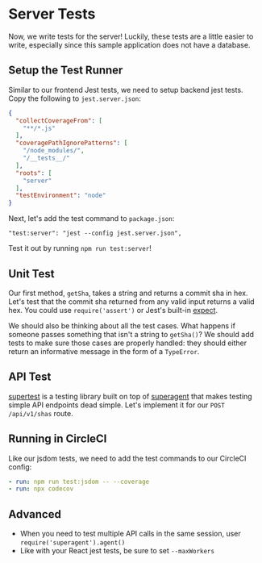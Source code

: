 
# Server Tests

Now, we write tests for the server!
Luckily, these tests are a little easier to write,
especially since this sample application does not have a database.

## Setup the Test Runner

Similar to our frontend Jest tests, we need to setup backend jest tests.
Copy the following to `jest.server.json`:

```json
{
  "collectCoverageFrom": [
    "**/*.js"
  ],
  "coveragePathIgnorePatterns": [
    "/node_modules/",
    "/__tests__/"
  ],
  "roots": [
    "server"
  ],
  "testEnvironment": "node"
}
```

Next, let's add the test command to `package.json`:

```
"test:server": "jest --config jest.server.json",
```

Test it out by running `npm run test:server`!

## Unit Test

Our first method, `getSha`, takes a string and returns a commit sha in hex.
Let's test that the commit sha returned from any valid input returns a valid hex.
You could use `require('assert')` or Jest's built-in [expect](https://facebook.github.io/jest/docs/en/expect.html).

We should also be thinking about all the test cases.
What happens if someone passes something that isn't a string to `getSha()`?
We should add tests to make sure those cases are properly handled: they should
either return an informative message in the form of a `TypeError`.

## API Test

[supertest](https://github.com/visionmedia/supertest) is a testing library
built on top of [superagent](http://visionmedia.github.io/superagent/) that
makes testing simple API endpoints dead simple.
Let's implement it for our `POST /api/v1/shas` route.

## Running in CircleCI

Like our jsdom tests, we need to add the test commands to our CircleCI config:

```yaml
- run: npm run test:jsdom -- --coverage
- run: npx codecov
```

## Advanced

- When you need to test multiple API calls in the same session, user `require('superagent').agent()`
- Like with your React jest tests, be sure to set `--maxWorkers`
